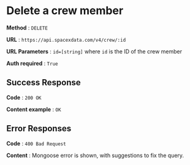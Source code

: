 # Delete a crew member

**Method** : `DELETE`

**URL** : `https://api.spacexdata.com/v4/crew/:id`

**URL Parameters** : `id=[string]` where `id` is the ID of the crew member

**Auth required** : `True`

## Success Response

**Code** : `200 OK`

**Content example** : `OK`

## Error Responses

**Code** : `400 Bad Request`

**Content** : Mongoose error is shown, with suggestions to fix the query.
